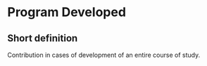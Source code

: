 # Program Developed
## Short definition
Contribution in cases of development of an entire course of study.
